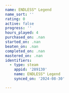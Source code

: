 ```yaml
---
name: ENDLESS™ Legend
name_sort: ''
rating: 0
active: false
progress: ''
hours_played: 4
purchased_on: .nan
started_on: .nan
beaten_on: .nan
completed_on: .nan
mastered_on: .nan
identifiers:
  - type: steam
    appid: '289130'
    name: ENDLESS™ Legend
    synced_on: '2024-08-30'

---
```

